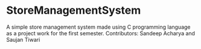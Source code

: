 # StoreManagementSystem
A simple store management system made using C programming language as a project work for the first semester. 
Contributors: Sandeep Acharya and
              Saujan Tiwari
           
